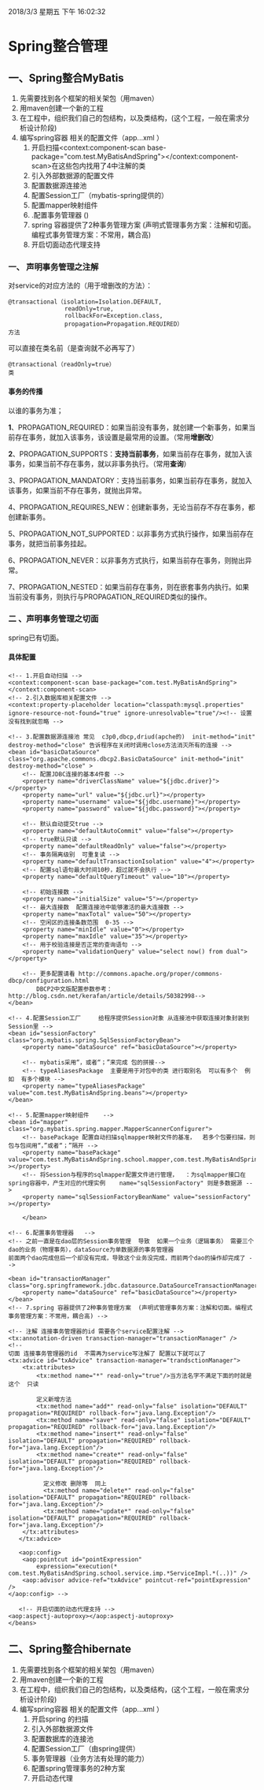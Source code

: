 2018/3/3 星期五 下午 16:02:32 

# Spring整合管理

## 一、Spring整合MyBatis

1. 先需要找到各个框架的相关架包（用maven）
2. 用maven创建一个新的工程
3. 在工程中，组织我们自己的包结构，以及类结构，(这个工程，一般在需求分析设计阶段)
4. 编写spring容器 相关的配置文件（app...xml ）
   1. 开启扫描<context:component-scan base-package="com.test.MyBatisAndSpring"></context:component-scan>在这些包内找用了4中注解的类
   2. 引入外部数据源的配置文件
   3. 配置数据源连接池
   4. 配置Session工厂（mybatis-spring提供的）
   5. 配置mapper映射组件    
   6. .配置事务管理器 ()
   7. spring 容器提供了2种事务管理方案  (声明式管理事务方案：注解和切面。编程式事务管理方案：不常用，耦合高)
   8. 开启切面动态代理支持

### 一、 声明事务管理之注解

对service的对应方法的（用于增删改的方法）：

    @transactional（isolation=Isolation.DEFAULT,
                    readOnly=true,
                    rollbackFor=Exception.class,
                    propagation=Propagation.REQUIRED）
    方法

可以直接在类名前（是查询就不必再写了）

    @transactional（readOnly=true）
    类

#### 事务的传播

以谁的事务为准；

**1**、PROPAGATION_REQUIRED：如果当前没有事务，就创建一个新事务，如果当前存在事务，就加入该事务，该设置是最常用的设置。（常用**增删改**）

**2**、PROPAGATION_SUPPORTS：**支持当前事务**，如果当前存在事务，就加入该事务，如果当前不存在事务，就以非事务执行。（常用**查询**）

3、PROPAGATION_MANDATORY：支持当前事务，如果当前存在事务，就加入该事务，如果当前不存在事务，就抛出异常。

4、PROPAGATION_REQUIRES_NEW：创建新事务，无论当前存不存在事务，都创建新事务。

5、PROPAGATION_NOT_SUPPORTED：以非事务方式执行操作，如果当前存在事务，就把当前事务挂起。

6、PROPAGATION_NEVER：以非事务方式执行，如果当前存在事务，则抛出异常。

7、PROPAGATION_NESTED：如果当前存在事务，则在嵌套事务内执行。如果当前没有事务，则执行与PROPAGATION_REQUIRED类似的操作。

### 二 、声明事务管理之切面

spring已有切面。

#### 具体配置

    <!-- 1.开启自动扫描 -->
    <context:component-scan base-package="com.test.MyBatisAndSpring"></context:component-scan>
    <!-- 2.引入数据库相关配置文件 -->
    <context:property-placeholder location="classpath:mysql.properties" 
    ignore-resource-not-found="true" ignore-unresolvable="true"/><!-- 设置没有找到就忽略 -->
    
    <!-- 3.配置数据源连接池 常见  c3p0,dbcp,driud(apche的)  init-method="init" destroy-method="close" 告诉程序在关闭时调用close方法消灭所有的连接 -->
    <bean id="basicDataSource" class="org.apache.commons.dbcp2.BasicDataSource" init-method="init" destroy-method="close" >
        <!-- 配置JDBC连接的基本4件套 -->
        <property name="driverClassName" value="${jdbc.driver}"></property>
        <property name="url" value="${jdbc.url}"></property>
        <property name="username" value="${jdbc.username}"></property>
        <property name="password" value="${jdbc.password}"></property>
    
        <!-- 默认自动提交true -->
        <property name="defaultAutoCommit" value="false"></property>
        <!-- true默认只读 -->
        <property name="defaultReadOnly" value="false"></property>
        <!-- 事务隔离级别  可重复读 -->
        <property name="defaultTransactionIsolation" value="4"></property>
        <!-- 配置sql语句最大时间10秒，超过就不会执行 -->
        <property name="defaultQueryTimeout" value="10"></property>
    
        <!-- 初始连接数 -->
        <property name="initialSize" value="5"></property>
        <!-- 最大连接数  配置连接池中能够激活的最大连接数 -->
        <property name="maxTotal" value="50"></property>
        <!-- 空闲区的连接条数范围  0-35 -->
        <property name="minIdle" value="0"></property>
        <property name="maxIdle" value="35"></property>
        <!-- 用于校验连接是否正常的查询语句 -->
        <property name="validationQuery" value="select now() from dual"></property>
    
        <!-- 更多配置请看 http://commons.apache.org/proper/commons-dbcp/configuration.html 
            DBCP2中文版配置参数参考：http://blog.csdn.net/kerafan/article/details/50382998-->
    </bean>        
    
    <!-- 4.配置Session工厂     给程序提供Session对象 从连接池中获取连接对象封装到Session里 -->
    <bean id="sessionFactory" class="org.mybatis.spring.SqlSessionFactoryBean">
        <property name="dataSource" ref="basicDataSource"></property>
    
        <!-- mybatis采用“，或者“；”来完成 包的拼接-->
        <!-- typeAliasesPackage  主要是用于对包中的类 进行取别名  可以有多个  例如  有多个模块 -->
        <property name="typeAliasesPackage" value="com.test.MyBatisAndSpring.beans"></property>
    </bean>
    
    <!-- 5.配置mapper映射组件    -->
    <bean id="mapper" class="org.mybatis.spring.mapper.MapperScannerConfigurer">
        <!-- basePackage 配置自动扫描sqlmapper映射文件的基准，  若多个包要扫描，则包与包间用“，”或者“；”隔开 -->
        <property name="basePackage" value="com.test.MyBatisAndSpring.school.mapper,com.test.MyBatisAndSpring.log.mapper"  ></property>
        <!-- 将Session与程序的sqlmapper配置文件进行管理，  ：为sqlmapper接口在spring容器中，产生对应的代理实例    name="sqlSessionFactory" 则是多数据源 -->
        <property name="sqlSessionFactoryBeanName" value="sessionFactory"  ></property>
    
        </bean>
    
    <!-- 6.配置事务管理器   -->
    <!-- 之前一直是在dao层的Session事务管理  导致  如果一个业务（逻辑事务） 需要三个dao的业务（物理事务），dataSource为单数据源的事务管理器
    前面两个dao完成但后一个却没有完成，导致这个业务没完成，而前两个dao的操作却完成了 -->
    
    <bean id="transactionManager" class="org.springframework.jdbc.datasource.DataSourceTransactionManager">
        <property name="dataSource" ref="basicDataSource"></property>
    </bean>
    <!-- 7.spring 容器提供了2种事务管理方案  (声明式管理事务方案：注解和切面。编程式事务管理方案：不常用，耦合高) -->
    
    <!-- 注解 连接事务管理器的id 需要各个service配置注解 -->
    <tx:annotation-driven transaction-manager="transactionManager" />
    <!-- 
    切面 连接事务管理器的id  不需再为service写注解了 配置以下就可以了
    <tx:advice id="txAdvice" transaction-manager="trandsctionManager">
        <tx:attributes>
            <tx:method name="*" read-only="true"/>当方法名字不满足下面的时就是这个  只读
    
            定义新增方法
            <tx:method name="add*" read-only="false" isolation="DEFAULT" propagation="REQUIRED" rollback-for="java.lang.Exception"/>
            <tx:method name="save*" read-only="false" isolation="DEFAULT" propagation="REQUIRED" rollback-for="java.lang.Exception"/>
            <tx:method name="insert*" read-only="false" isolation="DEFAULT" propagation="REQUIRED" rollback-for="java.lang.Exception"/>
            <tx:method name="create*" read-only="false" isolation="DEFAULT" propagation="REQUIRED" rollback-for="java.lang.Exception"/>
    
              定义修改 删除等  同上
              <tx:method name="delete*" read-only="false" isolation="DEFAULT" propagation="REQUIRED" rollback-for="java.lang.Exception"/>
              <tx:method name="update*" read-only="false" isolation="DEFAULT" propagation="REQUIRED" rollback-for="java.lang.Exception"/>
        </tx:attributes>
       </tx:advice>
    
       <aop:config>
        <aop:pointcut id="pointExpression"
            expression="execution(* com.test.MyBatisAndSpring.school.service.imp.*ServiceImpl.*(..))" />
        <aop:advisor advice-ref="txAdvice" pointcut-ref="pointExpression" />
    </aop:config> -->
    
       <!-- 开启切面的动态代理支持 -->
    <aop:aspectj-autoproxy></aop:aspectj-autoproxy>
    </beans>

## 二、Spring整合hibernate

1. 先需要找到各个框架的相关架包（用maven）
2. 用maven创建一个新的工程
3. 在工程中，组织我们自己的包结构，以及类结构，(这个工程，一般在需求分析设计阶段)
4. 编写spring容器 相关的配置文件（app...xml ）
   1. 开启spring 的扫描
   2. 引入外部数据源文件
   3. 配置数据库的连接池
   4. 配置Session工厂（由spring提供）
   5. 事务管理器（业务方法有处理的能力）
   6. 配置spring管理事务的2种方案
   7. 开启动态代理